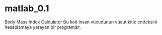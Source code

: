 # matlab_0.1
Body Mass Index Calculator
Bu kod insan vücudunun vücut kitle endeksini hesaplamaya yarayan bir programdır.
